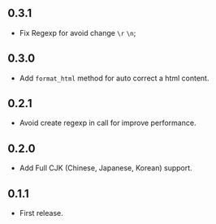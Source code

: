 0.3.1
-----

- Fix Regexp for avoid change `\r` `\n`;

0.3.0
-----

- Add `format_html` method for auto correct a html content.

0.2.1
-----

- Avoid create regexp in call for improve performance.

0.2.0
-----

- Add Full CJK (Chinese, Japanese, Korean) support.

0.1.1
-----

- First release.
